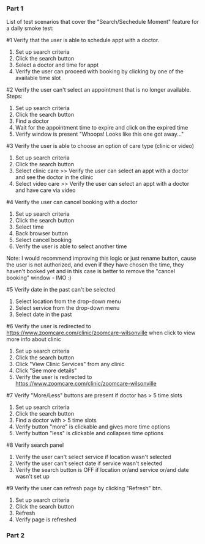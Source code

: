 ### Part 1
List of test scenarios that cover the "Search/Sechedule Moment" feature for a daily smoke test:

#1
Verify that the user is able to schedule appt with a doctor. 
1. Set up search criteria
2. Click the search button
3. Select a doctor and time for appt 
4. Verify the user can proceed with booking by clicking by one of the available time slot


#2 Verify the user can't select an appointment that is no longer available.
Steps:
1. Set up search criteria
2. Click the search button
3. Find a doctor
4. Wait for the appointment time to expire and click on the expired time
5. Verify window is present "Whoops! Looks like this one got away..."


#3 Verify the user is able to choose an option of care type (clinic or video)
1. Set up search criteria
2. Click the search button
3. Select clinic care >> Verify the user can select an appt with a doctor and see the doctor in the clinic
4. Select video care >> Verify the user can select an appt with a doctor and have care via video


#4 Verify the user can cancel booking with a doctor 
1. Set up search criteria
2. Click the search button
3. Select time
4. Back browser button
5. Select cancel booking
6. Verify the user is able to select another time 

Note: I would recommend improving this logic or just rename button, cause the user is not authorized, and even if they have chosen the time,
they haven't booked yet and in this case is better to remove the "cancel booking" window - IMO :) 

#5 Verify date in the past can't be selected
1. Select location from the drop-down menu
2. Select service from the drop-down menu
3. Select date in the past

#6 Verify the user is redirected to https://www.zoomcare.com/clinic/zoomcare-wilsonville when click to
view more info about clinic
1. Set up search criteria
2. Click the search button
3. Click "View Clinic Services" from any clinic 
4. Click "See more details"
5. Verify the user is redirected to https://www.zoomcare.com/clinic/zoomcare-wilsonville


#7 Verify "More/Less" buttons are present if doctor has > 5 time slots 
1. Set up search criteria
2. Click the search button 
3. Find a doctor with > 5 time slots 
4. Verify button "more" is clickable and gives more time options
5. Verify button "less" is clickable and collapses time options

#8 Verify search panel 
1. Verify the user can't select service if location wasn't selected
2. Verify the user can't select date if service wasn't selected
3. Verify the search button is OFF if location or/and service or/and date wasn't set up

#9 Verify the user can refresh page by clicking "Refresh" btn.
1. Set up search criteria
2. Click the search button
3. Refresh
4. Verify page is refreshed


### Part 2


